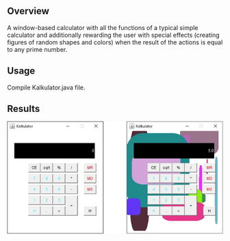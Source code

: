 ## Overview
A window-based calculator with all the functions of a typical simple calculator and additionally rewarding the user with special effects (creating figures of random shapes and colors) when the result of the actions is equal to any prime number.

## Usage
Compile Kalkulator.java file.

## Results
![Temperature dependence of energy gap](./images/kalkulator.jpg)
